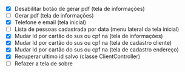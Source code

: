 - [X] Desabilitar botão de gerar pdf (tela de informações)
- [ ] Gerar pdf (tela de informações)
- [x] Telefone e email (tela inicial)
- [ ] Lista de pessoas cadastrada por data (menu lateral da tela inicial)
- [x] Mudar Id por cartão do sus ou cpf na (tela de informações)
- [x] Mudar Id por cartão do sus ou cpf na (tela de cadastro cliente)
- [x] Mudar Id por cartão do sus ou cpf na (tela de cadastro endereço)
- [x] Recuperar ultimo id salvo (classe ClientController)
- [ ] Refazer a tela de sobre
